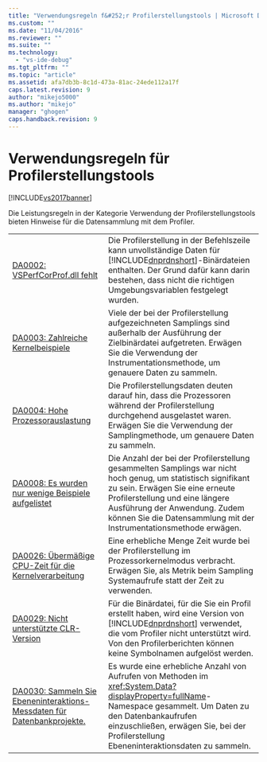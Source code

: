```yaml
---
title: "Verwendungsregeln f&#252;r Profilerstellungstools | Microsoft Docs"
ms.custom: ""
ms.date: "11/04/2016"
ms.reviewer: ""
ms.suite: ""
ms.technology: 
  - "vs-ide-debug"
ms.tgt_pltfrm: ""
ms.topic: "article"
ms.assetid: afa7db3b-8c1d-473a-81ac-24ede112a17f
caps.latest.revision: 9
author: "mikejo5000"
ms.author: "mikejo"
manager: "ghogen"
caps.handback.revision: 9
---
```

# Verwendungsregeln f&#252;r Profilerstellungstools
[!INCLUDE[vs2017banner](../code-quality/includes/vs2017banner.md)]

Die Leistungsregeln in der Kategorie Verwendung der Profilerstellungstools bieten Hinweise für die Datensammlung mit dem Profiler.  
  
|||  
|-|-|  
|[DA0002: VSPerfCorProf.dll fehlt](../profiling/da0002-vsperfcorprof-dll-is-missing.md)|Die Profilerstellung in der Befehlszeile kann unvollständige Daten für [!INCLUDE[dnprdnshort](../code-quality/includes/dnprdnshort_md.md)]\-Binärdateien enthalten.  Der Grund dafür kann darin bestehen, dass nicht die richtigen Umgebungsvariablen festgelegt wurden.|  
|[DA0003: Zahlreiche Kernelbeispiele](../profiling/da0003-many-kernel-samples.md)|Viele der bei der Profilerstellung aufgezeichneten Samplings sind außerhalb der Ausführung der Zielbinärdatei aufgetreten.  Erwägen Sie die Verwendung der Instrumentationsmethode, um genauere Daten zu sammeln.|  
|[DA0004: Hohe Prozessorauslastung](../profiling/da0004-high-processor-usage.md)|Die Profilerstellungsdaten deuten darauf hin, dass die Prozessoren während der Profilerstellung durchgehend ausgelastet waren.  Erwägen Sie die Verwendung der Samplingmethode, um genauere Daten zu sammeln.|  
|[DA0008: Es wurden nur wenige Beispiele aufgelistet](../profiling/da0008-few-samples-collected.md)|Die Anzahl der bei der Profilerstellung gesammelten Samplings war nicht hoch genug, um statistisch signifikant zu sein.  Erwägen Sie eine erneute Profilerstellung und eine längere Ausführung der Anwendung.  Zudem können Sie die Datensammlung mit der Instrumentationsmethode erwägen.|  
|[DA0026: Übermäßige CPU\-Zeit für die Kernelverarbeitung](../profiling/da0026-excessive-kernel-cpu-time-processing.md)|Eine erhebliche Menge Zeit wurde bei der Profilerstellung im Prozessorkernelmodus verbracht.  Erwägen Sie, als Metrik beim Sampling Systemaufrufe statt der Zeit zu verwenden.|  
|[DA0029: Nicht unterstützte CLR\-Version](../profiling/da0029-unsupported-clr-version.md)|Für die Binärdatei, für die Sie ein Profil erstellt haben, wird eine Version von [!INCLUDE[dnprdnshort](../code-quality/includes/dnprdnshort_md.md)] verwendet, die vom Profiler nicht unterstützt wird.  Von den Profilerberichten können keine Symbolnamen aufgelöst werden.|  
|[DA0030: Sammeln Sie Ebeneninteraktions\-Messdaten für Datenbankprojekte.](../profiling/da0030-gather-tier-interaction-measurements-for-database-projects.md)|Es wurde eine erhebliche Anzahl von Aufrufen von Methoden im <xref:System.Data?displayProperty=fullName>\-Namespace gesammelt.  Um Daten zu den Datenbankaufrufen einzuschließen, erwägen Sie, bei der Profilerstellung Ebeneninteraktionsdaten zu sammeln.|
